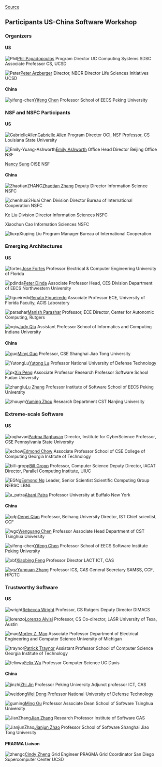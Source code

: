 
[Source](http://www.nsf-nsfc-sw.org/?page_id=19 "Permalink to All Participants
| US-China Software Workshop")

## Participants US-China Software Workshop

### Organizers 

#### US

![][1][Phil Papadopoulos][2]
Program Director
UC Computing Systems
SDSC
Associate Professor
CS, UCSD

![][5][Peter Arzberger][6]
Director, NBCR
Director
Life Sciences Initiatives
UCSD

#### China

![][3][Yifeng Chen][4]
Professor
School of EECS
Peking University

### NSF and NSFC Participants

#### US

![][7][Gabrielle Allen][8]
Program Director
OCI, NSF
Professor, CS
Louisiana State University

![][11][Emily Ashworth][12]
Office Head
Director
Beijing Office
NSF

[Nancy Sung][14]
OISE NSF

#### China

![][9][Zhaotian Zhang][10]
Deputy Director
Information Science
NSFC

![][13]Huai Chen
Division Director
Bureau of International Cooperation
NSFC

Ke Liu
Division Director
Information Sciences
NSFC

Xiaochun Cao
Information Sciences
NSFC

![][15]Xiuping Liu
Program Manager
Bureau of International Cooperation

### Emerging Architectures

#### US

![][16][Jose Fortes][17]
Professor
Electrical &amp; Computer Engineering
University of Florida

![][20][Peter Dinda][21]
Associate Professor
Head, CES Division
Department of EECS
Northwestern University

![][24][Renato Figueiredo][25]
Associate Professor
ECE, University of Florida
Faculty,  ACIS Laboratory

![][28][Manish Parashar][29]
Professor, ECE
Director, Center for Autonomic Computing, Rutgers

![][32][Judy Qiu][33]
Assistant Professor
School of Informatics and Computing
Indiana University

#### China

![][18][Minyi Guo][19]
Professor, CSE
Shanghai Jiao Tong University

![][22][Yutong Lu][23]
Professor
National University of Defense Technology

![][26][Xin Peng][27]
Associate Professor
Research Professor
Software School
Fudan University

![][30][Lu Zhang][31]
Professor
Institute of Software
School of EECS
Peking University

![][34][Yuming Zhou][35]
Research
Department CST
Nanjing University

### Extreme-scale Software

#### US

![][36][Padma Raghavan][37]
Director,
Institute for CyberScience
Professor, CSE
Pennsylvania State University

![][40][Edmond Chow][41]
Associate Professor
School of CSE
College of Computing
Georgia Institute of Technology

![][44][Bill Gropp][45]
Professor, Computer Science
Deputy Director, IACAT
Director, Parallel Computing Institute, UIUC

![][46][Esmond Ng][47]
Leader, Senior Scientist
Scientific Computing Group
NERSC LBNL

![][50][Abani Patra][51]
Professor
University at Buffalo
New York

#### China

![][38][Depei Qian][39]
Professor, Beihang University
Director, IST
Chief scientist, CCF

![][42][Wenguang Chen][43]
Professor
Associate Head
Department of CST
Tsinghua University

![][3][Yifeng Chen][4]
Professor
School of EECS
Software Institute
Peking University

![][48][Xiaobing Feng][49]
Professor
Director
LACT
ICT, CAS

![][52][Yunquan Zhang][53]
Professor
ICS, CAS
General Sceretary
SAMSS, CCF, HPCTC

### Trustworthy Software

#### US

![][54][Rebecca Wright][55]
Professor, CS
Rutgers
Deputy Director
DIMACS

![][58][Lorenzo Alvisi][59]
Professor, CS
Co-director, LASR
University of Texa, Austin

![][61][Morley Z. Mao][62]
Associate Professor
Department of Electrical Engineering and Computer Science
University of Michigan

![][65][Patrick Traynor][66]
Assistant Professor
School of Computer Science
Georgia Institute of Technology

![][69][Felix Wu][70]
Professor
Computer Science
UC Davis

#### China

![][56][Zhi Jin][57]
Professor
Peking University
Adjunct professor
ICT, CAS

![][60][Wei Dong][23]
Professor
National University of Defense Technology

![][63][Ming Gu][64]
Professor
Associate Dean
School of Software
Tsinghua University

![][67][Jian Zhang][68]
Research Professor
Institute of Software
CAS

![][71][Jianjun Zhao][72]
Professor
School of Software
Shanghai Jiao Tong University

#### PRAGMA Liaison

![][73][Cindy Zheng][74]
Grid Engineer
PRAGMA Grid Coordinator
San Diego Supercomputer Center
UCSD

[1]: participants/phil.jpg "Phil"
[2]: http://users.sdsc.edu/~phil/homepage.html
[3]: participants/yifeng-chen.jpg "yifeng-chen"
[4]: http://sei.pku.edu.cn/~cyf/
[5]: participants/Arzberger.jpg "Peter"
[6]: http://www.pragma-grid.net/committee-files/arzberger.html
[7]: participants/GabrielleAllen.jpg "GabrielleAllen"
[8]: http://www.cct.lsu.edu/~gallen/
[9]: participants/ZhaotianZHANG.jpg "ZhaotianZHANG"
[10]: http://www.msra.cn/labevents/faculty/Speakers.htm
[11]: participants/Emily-Yuang-Ashworth.jpg "Emily-Yuang-Ashworth"
[12]: http://www.nsf.gov/od/oise/beijing/nsf-beijing-ofc-about-us.jsp
[13]: participants/chenhuai.jpg "chenhuai2"
[14]: http://www.nsf.gov/od/oise/country-list.jsp
[15]: participants/liuxp.jpg "liuxp"
[16]: participants/fortes.jpg "fortes"
[17]: http://www.ece.ufl.edu/people/faculty/fortes.html
[18]: participants/guo.jpg "guo"
[19]: http://www.u-aizu.ac.jp/~minyi
[20]: participants/pdinda.jpg "pdinda"
[21]: http://www.cs.northwestern.edu/~pdinda/
[22]: participants/YutongLu.jpg "YutongLu"
[23]: http://www.nudt.edu.cn
[24]: participants/figueiredo.jpg "figueiredo"
[25]: http://byron.acis.ufl.edu/~renato
[26]: participants/px.jpg "px"
[27]: http://www.software.fudan.edu.cn/people/peopledirectorybyletter.shtml?letter=P
[28]: participants/parashar.jpg "parashar"
[29]: http://nsfcac.rutgers.edu/people/parashar/
[30]: participants/zhanglu.jpg "zhanglu"
[31]: http://sei.pku.edu.cn/~zhanglu
[32]: participants/xqiu.jpg "xqiu"
[33]: http://www.soic.indiana.edu/people/profiles/qiu-judy.shtml
[34]: participants/zhouym.jpg "zhouym"
[35]: http://cs.nju.edu.cn/zhouyuming
[36]: participants/raghavan.jpg "raghavan"
[37]: http://www.cse.psu.edu/~raghavan/
[38]: participants/qdp.jpg "qdp"
[39]: http://scse.buaa.edu.cn/english/html/05/
[40]: participants/echow.jpg "echow"
[41]: http://www.cc.gatech.edu/~echow/
[42]: participants/wgc.jpg "wgc"
[43]: http://hpc.cs.tsinghua.edu.cn/research/cluster/cwg.html
[44]: participants/bill-gropp.jpg "bill-gropp"
[45]: http://www.cs.uiuc.edu/~wgropp/
[46]: participants/EGNg.jpg "EGNg"
[47]: http://crd.lbl.gov/~EGNg/
[48]: participants/xbf.jpg "xbf"
[49]: http://sourcedb.cas.cn/sourcedb_ict_cas/en/eictexpert/fas/200909/t20090917_2496613.html
[50]: participants/a_patra.jpg "a_patra"
[51]: http://www.mae.buffalo.edu/people/full_time/a_patra.php
[52]: participants/yqz.jpg "yqz"
[53]: http://sourcedb.cas.cn/sourcedb_is_cas/yw/zjrc/200908/t20090818_2415562.html
[54]: participants/wright.jpg "wright"
[55]: http://www.cs.rutgers.edu/~rebecca.wright
[56]: participants/jinzhi.jpg "jinzhi"
[57]: http://www.sei.pku.edu.cn/people/zhijin
[58]: participants/lorenzo.jpg "lorenzo"
[59]: http://www.cs.utexas.edu/~lorenzo
[60]: participants/WeiDong.jpg "weidong"
[61]: participants/mao.jpg "mao"
[62]: http://www.eecs.umich.edu/~zmao
[63]: participants/guming.jpg "guming"
[64]: http://www.tsinghua.edu.cn/publish/soften/3131/2010/20101219102622467554674/20101219102622467554674_.html
[65]: participants/traynor.jpg "traynor"
[66]: http://www.cc.gatech.edu/~traynor
[67]: participants/JianZhang.jpg "JianZhang"
[68]: http://lcs.ios.ac.cn/~zj
[69]: participants/felixwu.jpg "felixwu"
[70]: http://www.cs.ucdavis.edu/~wu/
[71]: participants/JianjunZhao.jpg "JianjunZhao"
[72]: http://cse.sjtu.edu.cn/~zhao
[73]: participants/zhengc.jpg "zhengc"
[74]: http://www.sdsc.edu/~zhengc/zhengc.html
  
